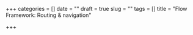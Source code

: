 +++
categories = []
date = ""
draft = true
slug = ""
tags = []
title = "Flow Framework:  Routing & navigation"

+++
